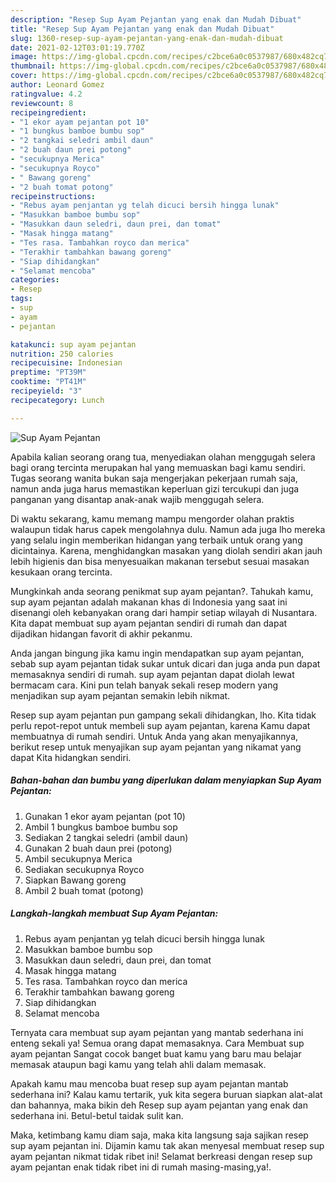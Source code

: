 ```yaml
---
description: "Resep Sup Ayam Pejantan yang enak dan Mudah Dibuat"
title: "Resep Sup Ayam Pejantan yang enak dan Mudah Dibuat"
slug: 1360-resep-sup-ayam-pejantan-yang-enak-dan-mudah-dibuat
date: 2021-02-12T03:01:19.770Z
image: https://img-global.cpcdn.com/recipes/c2bce6a0c0537987/680x482cq70/sup-ayam-pejantan-foto-resep-utama.jpg
thumbnail: https://img-global.cpcdn.com/recipes/c2bce6a0c0537987/680x482cq70/sup-ayam-pejantan-foto-resep-utama.jpg
cover: https://img-global.cpcdn.com/recipes/c2bce6a0c0537987/680x482cq70/sup-ayam-pejantan-foto-resep-utama.jpg
author: Leonard Gomez
ratingvalue: 4.2
reviewcount: 8
recipeingredient:
- "1 ekor ayam pejantan pot 10"
- "1 bungkus bamboe bumbu sop"
- "2 tangkai seledri ambil daun"
- "2 buah daun prei potong"
- "secukupnya Merica"
- "secukupnya Royco"
- " Bawang goreng"
- "2 buah tomat potong"
recipeinstructions:
- "Rebus ayam penjantan yg telah dicuci bersih hingga lunak"
- "Masukkan bamboe bumbu sop"
- "Masukkan daun seledri, daun prei, dan tomat"
- "Masak hingga matang"
- "Tes rasa. Tambahkan royco dan merica"
- "Terakhir tambahkan bawang goreng"
- "Siap dihidangkan"
- "Selamat mencoba"
categories:
- Resep
tags:
- sup
- ayam
- pejantan

katakunci: sup ayam pejantan 
nutrition: 250 calories
recipecuisine: Indonesian
preptime: "PT39M"
cooktime: "PT41M"
recipeyield: "3"
recipecategory: Lunch

---
```



![Sup Ayam Pejantan](https://img-global.cpcdn.com/recipes/c2bce6a0c0537987/680x482cq70/sup-ayam-pejantan-foto-resep-utama.jpg)

Apabila kalian seorang orang tua, menyediakan olahan menggugah selera bagi orang tercinta merupakan hal yang memuaskan bagi kamu sendiri. Tugas seorang  wanita bukan saja mengerjakan pekerjaan rumah saja, namun anda juga harus memastikan keperluan gizi tercukupi dan juga panganan yang disantap anak-anak wajib menggugah selera.

Di waktu  sekarang, kamu memang mampu mengorder olahan praktis walaupun tidak harus capek mengolahnya dulu. Namun ada juga lho mereka yang selalu ingin memberikan hidangan yang terbaik untuk orang yang dicintainya. Karena, menghidangkan masakan yang diolah sendiri akan jauh lebih higienis dan bisa menyesuaikan makanan tersebut sesuai masakan kesukaan orang tercinta. 



Mungkinkah anda seorang penikmat sup ayam pejantan?. Tahukah kamu, sup ayam pejantan adalah makanan khas di Indonesia yang saat ini disenangi oleh kebanyakan orang dari hampir setiap wilayah di Nusantara. Kita dapat membuat sup ayam pejantan sendiri di rumah dan dapat dijadikan hidangan favorit di akhir pekanmu.

Anda jangan bingung jika kamu ingin mendapatkan sup ayam pejantan, sebab sup ayam pejantan tidak sukar untuk dicari dan juga anda pun dapat memasaknya sendiri di rumah. sup ayam pejantan dapat diolah lewat bermacam cara. Kini pun telah banyak sekali resep modern yang menjadikan sup ayam pejantan semakin lebih nikmat.

Resep sup ayam pejantan pun gampang sekali dihidangkan, lho. Kita tidak perlu repot-repot untuk membeli sup ayam pejantan, karena Kamu dapat membuatnya di rumah sendiri. Untuk Anda yang akan menyajikannya, berikut resep untuk menyajikan sup ayam pejantan yang nikamat yang dapat Kita hidangkan sendiri.

<!--inarticleads1-->

##### Bahan-bahan dan bumbu yang diperlukan dalam menyiapkan Sup Ayam Pejantan:

1. Gunakan 1 ekor ayam pejantan (pot 10)
1. Ambil 1 bungkus bamboe bumbu sop
1. Sediakan 2 tangkai seledri (ambil daun)
1. Gunakan 2 buah daun prei (potong)
1. Ambil secukupnya Merica
1. Sediakan secukupnya Royco
1. Siapkan  Bawang goreng
1. Ambil 2 buah tomat (potong)




<!--inarticleads2-->

##### Langkah-langkah membuat Sup Ayam Pejantan:

1. Rebus ayam penjantan yg telah dicuci bersih hingga lunak
1. Masukkan bamboe bumbu sop
1. Masukkan daun seledri, daun prei, dan tomat
1. Masak hingga matang
1. Tes rasa. Tambahkan royco dan merica
1. Terakhir tambahkan bawang goreng
1. Siap dihidangkan
1. Selamat mencoba




Ternyata cara membuat sup ayam pejantan yang mantab sederhana ini enteng sekali ya! Semua orang dapat memasaknya. Cara Membuat sup ayam pejantan Sangat cocok banget buat kamu yang baru mau belajar memasak ataupun bagi kamu yang telah ahli dalam memasak.

Apakah kamu mau mencoba buat resep sup ayam pejantan mantab sederhana ini? Kalau kamu tertarik, yuk kita segera buruan siapkan alat-alat dan bahannya, maka bikin deh Resep sup ayam pejantan yang enak dan sederhana ini. Betul-betul taidak sulit kan. 

Maka, ketimbang kamu diam saja, maka kita langsung saja sajikan resep sup ayam pejantan ini. Dijamin kamu tak akan menyesal membuat resep sup ayam pejantan nikmat tidak ribet ini! Selamat berkreasi dengan resep sup ayam pejantan enak tidak ribet ini di rumah masing-masing,ya!.

